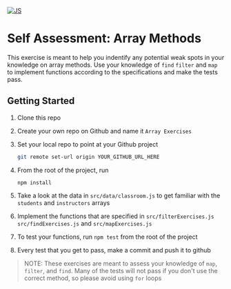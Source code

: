 [![JS](https://img.shields.io/badge/javascript%20-%23323330.svg?&style=for-the-badge&logo=javascript&logoColor=%23F7DF1E)](#)
# Self Assessment: Array Methods

This exercise is meant to help you indentify any potential weak spots in your knowledge on array methods. Use your knowledge of `find` `filter` and `map` to implement functions according to the specifications and make the tests pass.

## Getting Started

1. Clone this repo
1. Create your own repo on Github and name it `Array Exercises`
1. Set your local repo to point at your Github project

   ```sh
   git remote set-url origin YOUR_GITHUB_URL_HERE
   ```

1. From the root of the project, run
   ```
   npm install
   ```
1. Take a look at the data in `src/data/classroom.js` to get familiar with the `students` and `instructors` arrays
1. Implement the functions that are specified in `src/filterExercises.js` `src/findExercises.js` and `src/mapExercises.js`
1. To test your functions, run `npm test` from the root of the project
1. Every test that you get to pass, make a commit and push it to github

> NOTE: These exercises are meant to assess your knowledge of `map`, `filter`, and `find`. Many of the tests will not pass if you don't use the correct method, so please avoid using `for` loops


